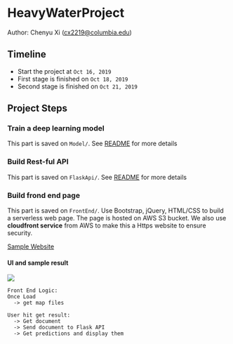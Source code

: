 # HeavyWaterProject
Author: Chenyu Xi (cx2219@columbia.edu)

## Timeline
- Start the project at `Oct 16, 2019`     
- First stage is finished on `Oct 18, 2019`  
- Second stage is finished on `Oct 21, 2019`  

## Project Steps

### Train a deep learning model
This part is saved on `Model/`. See <a href=https://github.com/XiplusChenyu/HeavyWaterProject/blob/master/Model/README.md>README</a> for more details

### Build Rest-ful API
This part is saved on `FlaskApi/`. See <a href=https://github.com/XiplusChenyu/HeavyWaterProject/blob/master/FlaskApi/README.md>README</a> for more details



### Build frond end page
This part is saved on `FrontEnd/`. Use Bootstrap, jQuery, HTML/CSS to build a serverless web page. The page is hosted on AWS S3 bucket. We also use **cloudfront service** from AWS to make this a Https website to ensure security. 

<a href=https://d3t9jbj88pt3ap.cloudfront.net/index.html> Sample Website</a>

#### UI and sample result
<img src=https://github.com/XiplusChenyu/HWProject/blob/master/ReadMePics/UI.png>

```
Front End Logic:
Once Load 
  -> get map files

User hit get result:
  -> Get document 
  -> Send document to Flask API 
  -> Get predictions and display them
```
